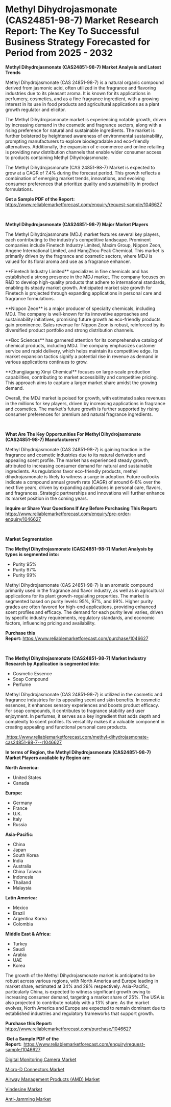 <p><h1>Methyl Dihydrojasmonate (CAS24851-98-7) Market Research Report: The Key To Successful Business Strategy Forecasted for Period from 2025 - 2032</h1></p><p><strong>Methyl Dihydrojasmonate (CAS24851-98-7) Market Analysis and Latest Trends</strong></p>
<p><p>Methyl Dihydrojasmonate (CAS 24851-98-7) is a natural organic compound derived from jasmonic acid, often utilized in the fragrance and flavoring industries due to its pleasant aroma. It is known for its applications in perfumery, cosmetics, and as a fine fragrance ingredient, with a growing interest in its use in food products and agricultural applications as a plant growth regulator and elicitor.</p><p>The Methyl Dihydrojasmonate market is experiencing notable growth, driven by increasing demand in the cosmetic and fragrance sectors, along with a rising preference for natural and sustainable ingredients. The market is further bolstered by heightened awareness of environmental sustainability, prompting manufacturers to explore biodegradable and eco-friendly alternatives. Additionally, the expansion of e-commerce and online retailing is providing new distribution channels that enable wider consumer access to products containing Methyl Dihydrojasmonate.</p><p>The Methyl Dihydrojasmonate (CAS 24851-98-7) Market is expected to grow at a CAGR of 7.4% during the forecast period. This growth reflects a combination of emerging market trends, innovations, and evolving consumer preferences that prioritize quality and sustainability in product formulations.</p></p>
<p><strong>Get a Sample PDF of the Report:&nbsp;</strong> <a href="https://www.reliablemarketforecast.com/enquiry/request-sample/1046627?utm_campaign=1167&utm_medium=2&utm_source=Github&utm_content=ia&utm_term=22032025&utm_id=methyl-dihydrojasmonate-cas24851-98-7">https://www.reliablemarketforecast.com/enquiry/request-sample/1046627</a></p>
<p>&nbsp;</p>
<p><strong>Methyl Dihydrojasmonate (CAS24851-98-7) Major Market Players</strong></p>
<p><p>The Methyl Dihydrojasmonate (MDJ) market features several key players, each contributing to the industry's competitive landscape. Prominent companies include Finetech Industry Limited, Maxim Group, Nippon Zeon, Angene International Limited, and HangZhou Peak Chemical. This market is primarily driven by the fragrance and cosmetic sectors, where MDJ is valued for its floral aroma and use as a fragrance enhancer.</p><p>**Finetech Industry Limited** specializes in fine chemicals and has established a strong presence in the MDJ market. The company focuses on R&D to develop high-quality products that adhere to international standards, enabling its steady market growth. Anticipated market size growth for Finetech is projected through expanding applications in personal care and fragrance formulations.</p><p>**Nippon Zeon** is a major producer of specialty chemicals, including MDJ. The company is well-known for its innovative approaches and sustainability initiatives, promising future growth as eco-friendly products gain prominence. Sales revenue for Nippon Zeon is robust, reinforced by its diversified product portfolio and strong distribution channels.</p><p>**Boc Sciences** has garnered attention for its comprehensive catalog of chemical products, including MDJ. The company emphasizes customer service and rapid delivery, which helps maintain its competitive edge. Its market expansion tactics signify a potential rise in revenue as demand in various applications continues to grow.</p><p>**Zhangjiagang Xinyi Chemical** focuses on large-scale production capabilities, contributing to market accessibility and competitive pricing. This approach aims to capture a larger market share amidst the growing demand.</p><p>Overall, the MDJ market is poised for growth, with estimated sales revenues in the millions for key players, driven by increasing applications in fragrance and cosmetics. The market's future growth is further supported by rising consumer preferences for premium and natural fragrance ingredients.</p></p>
<p>&nbsp;</p>
<p><strong>What Are The Key Opportunities For Methyl Dihydrojasmonate (CAS24851-98-7) Manufacturers?</strong></p>
<p><p>Methyl Dihydrojasmonate (CAS 24851-98-7) is gaining traction in the fragrance and cosmetic industries due to its natural derivation and appealing scent profile. The market has experienced steady growth, attributed to increasing consumer demand for natural and sustainable ingredients. As regulations favor eco-friendly products, methyl dihydrojasmonate is likely to witness a surge in adoption. Future outlooks indicate a compound annual growth rate (CAGR) of around 6-8% over the next five years, driven by expanding applications in personal care, flavors, and fragrances. Strategic partnerships and innovations will further enhance its market position in the coming years.</p></p>
<p><strong>Inquire or Share Your Questions If Any Before Purchasing This Report:</strong> <a href="https://www.reliablemarketforecast.com/enquiry/pre-order-enquiry/1046627?utm_campaign=1167&utm_medium=2&utm_source=Github&utm_content=ia&utm_term=22032025&utm_id=methyl-dihydrojasmonate-cas24851-98-7">https://www.reliablemarketforecast.com/enquiry/pre-order-enquiry/1046627</a></p>
<p>&nbsp;</p>
<p><strong>Market Segmentation</strong></p>
<p><strong>The Methyl Dihydrojasmonate (CAS24851-98-7) Market Analysis by types is segmented into:</strong></p>
<p><ul><li>Purity 95%</li><li>Purity 97%</li><li>Purity 99%</li></ul></p>
<p><p>Methyl Dihydrojasmonate (CAS 24851-98-7) is an aromatic compound primarily used in the fragrance and flavor industry, as well as in agricultural applications for its plant growth-regulating properties. The market is segmented based on purity levels: 95%, 97%, and 99%. Higher purity grades are often favored for high-end applications, providing enhanced scent profiles and efficacy. The demand for each purity level varies, driven by specific industry requirements, regulatory standards, and economic factors, influencing pricing and availability.</p></p>
<p><strong>Purchase this Report:&nbsp;</strong><a href="https://www.reliablemarketforecast.com/purchase/1046627?utm_campaign=1167&utm_medium=2&utm_source=Github&utm_content=ia&utm_term=22032025&utm_id=methyl-dihydrojasmonate-cas24851-98-7">https://www.reliablemarketforecast.com/purchase/1046627</a></p>
<p>&nbsp;</p>
<p><strong>The Methyl Dihydrojasmonate (CAS24851-98-7) Market Industry Research by Application is segmented into:</strong></p>
<p><ul><li>Cosmetic Essence</li><li>Soap Compound</li><li>Perfume</li></ul></p>
<p><p>Methyl Dihydrojasmonate (CAS 24851-98-7) is utilized in the cosmetic and fragrance industries for its appealing scent and skin benefits. In cosmetic essences, it enhances sensory experiences and boosts product efficacy. For soap compounds, it contributes to fragrance stability and user enjoyment. In perfumes, it serves as a key ingredient that adds depth and complexity to scent profiles. Its versatility makes it a valuable component in creating appealing and functional personal care products.</p></p>
<p><a href="https://www.reliablemarketforecast.com/methyl-dihydrojasmonate-cas24851-98-7--r1046627?utm_campaign=1167&utm_medium=2&utm_source=Github&utm_content=ia&utm_term=22032025&utm_id=methyl-dihydrojasmonate-cas24851-98-7">&nbsp;https://www.reliablemarketforecast.com/methyl-dihydrojasmonate-cas24851-98-7--r1046627</a></p>
<p><strong>In terms of Region, the Methyl Dihydrojasmonate (CAS24851-98-7) Market Players available by Region are:</strong></p>
<p>
    <p> <strong> North America: </strong>
        <ul>
            <li>United States</li>
            <li>Canada</li>
        </ul>
        </p> 
    <p> <strong> Europe: </strong>
        <ul>
            <li>Germany</li>
            <li>France</li>
            <li>U.K.</li>
            <li>Italy</li>
            <li>Russia</li>
        </ul>
        </p> 
    <p> <strong> Asia-Pacific: </strong>
        <ul>
            <li>China</li>
            <li>Japan</li>
            <li>South Korea</li>
            <li>India</li>
            <li>Australia</li>
            <li>China Taiwan</li>
            <li>Indonesia</li>
            <li>Thailand</li>
            <li>Malaysia</li>
        </ul>
        </p> 
    <p> <strong> Latin America: </strong>
        <ul>
            <li>Mexico</li>
            <li>Brazil</li>
            <li>Argentina Korea</li>
            <li>Colombia</li>
        </ul>
        </p> 
    <p> <strong> Middle East & Africa: </strong>
        <ul>
            <li>Turkey</li>
            <li>Saudi</li>
            <li>Arabia</li>
            <li>UAE</li>
            <li>Korea</li>
        </ul>
    </p>
    </p>
<p><p>The growth of the Methyl Dihydrojasmonate market is anticipated to be robust across various regions, with North America and Europe leading in market share, estimated at 34% and 28% respectively. Asia-Pacific, particularly China, is expected to witness significant growth owing to increasing consumer demand, targeting a market share of 25%. The USA is also projected to contribute notably with a 13% share. As the market evolves, North America and Europe are expected to remain dominant due to established industries and regulatory frameworks that support growth.</p></p>
<p><strong>Purchase this Report: </strong><a href="https://www.reliablemarketforecast.com/purchase/1046627?utm_campaign=1167&utm_medium=2&utm_source=Github&utm_content=ia&utm_term=22032025&utm_id=methyl-dihydrojasmonate-cas24851-98-7">https://www.reliablemarketforecast.com/purchase/1046627</a></p>
<p>&nbsp;<strong>Get a Sample PDF of the Report:&nbsp;&nbsp;</strong><a href="https://www.reliablemarketforecast.com/enquiry/request-sample/1046627?utm_campaign=1167&utm_medium=2&utm_source=Github&utm_content=ia&utm_term=22032025&utm_id=methyl-dihydrojasmonate-cas24851-98-7">https://www.reliablemarketforecast.com/enquiry/request-sample/1046627</a></p>
<p><strong></strong></p>
<p><p><a href="https://github.com/arocasanzib6/Market-Research-Report-List-1/blob/main/digital-monitoring-camera-market.md?utm_campaign=1167&utm_medium=2&utm_source=Github&utm_content=ia&utm_term=22032025&utm_id=methyl-dihydrojasmonate-cas24851-98-7">Digital Monitoring Camera Market</a></p><p><a href="https://github.com/langolaskark/Market-Research-Report-List-1/blob/main/micro-d-connectors-market.md?utm_campaign=1167&utm_medium=2&utm_source=Github&utm_content=ia&utm_term=22032025&utm_id=methyl-dihydrojasmonate-cas24851-98-7">Micro-D Connectors Market</a></p><p><a href="https://github.com/arneslullapq/Market-Research-Report-List-1/blob/main/airway-management-products-amd-market.md?utm_campaign=1167&utm_medium=2&utm_source=Github&utm_content=ia&utm_term=22032025&utm_id=methyl-dihydrojasmonate-cas24851-98-7">Airway Management Products (AMD) Market</a></p><p><a href="https://github.com/guneycigdem35/Market-Research-Report-List-5/blob/main/vindesine-market.md?utm_campaign=1167&utm_medium=2&utm_source=Github&utm_content=ia&utm_term=22032025&utm_id=methyl-dihydrojasmonate-cas24851-98-7">Vindesine Market</a></p><p><a href="https://github.com/thatejanet4y/Market-Research-Report-List-1/blob/main/anti-jamming-market.md?utm_campaign=1167&utm_medium=2&utm_source=Github&utm_content=ia&utm_term=22032025&utm_id=methyl-dihydrojasmonate-cas24851-98-7">Anti-Jamming Market</a></p></p>